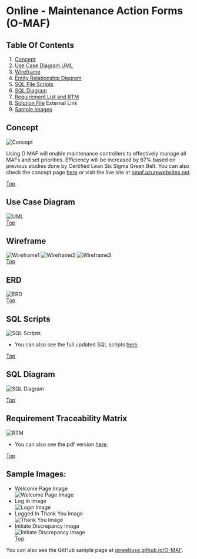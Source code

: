 # Online - Maintenance Action Forms (O-MAF)

## Table Of Contents
1. [Concept](#concept)
2. [Use Case Diagram UML](#use-case-diagram)
3. [Wireframe](#wireframe)
4. [Entity Relationship Diagram](#erd)
5. [SQL File Scripts](#sql-scripts)
6. [SQL Diagram](#sql-diagram)
7. [Requirement List and RTM](#requirement-traceability-matrix)
8. [Solution File](https://github.com/gowebUSA/O-MAF/tree/master/OMAF) External Link
9. [Sample Images](#sample-images)

## Concept
![Concept](https://github.com/gowebUSA/MSSA-Project/blob/master/TSQL/Project-Step-7/prototype/images/Concept.png)

Using O MAF will enable maintenance controllers to effectively manage all MAFs and set priorities. Efficiency will be increased by 67% based on previous studies done by Certified Lean Six Sigma Green Belt. You can also check the concept page [here](https://github.com/gowebUSA/MSSA-Project/tree/master/TSQL/Project-Step-7) or visit the live site at [omaf.azurewebsites.net](https://omaf.azurewebsites.net).

[Top](#online---maintenance-action-forms-o-maf)
## Use Case Diagram
![UML](https://github.com/gowebUSA/MSSA-Project/blob/master/TSQL/Project-Step-7/Case%20UML.png)
<br />
[Top](#online---maintenance-action-forms-o-maf)
## Wireframe
![Wireframe1](https://github.com/gowebUSA/MSSA-Project/blob/master/TSQL/Project-Step-7/prototype/images/Wireframe1.png)
![Wireframe2](https://github.com/gowebUSA/MSSA-Project/blob/master/TSQL/Project-Step-7/prototype/images/Wireframe2.png)
![Wireframe3](https://github.com/gowebUSA/MSSA-Project/blob/master/TSQL/Project-Step-7/prototype/images/Wireframe3.png)
<br />
[Top](#online---maintenance-action-forms-o-maf)
## ERD
![ERD](https://github.com/gowebUSA/MSSA-Project/blob/master/TSQL/Project-Step-7/prototype/images/O-MAF%20ERD.png)
<br />
[Top](#online---maintenance-action-forms-o-maf)
## SQL Scripts
![SQL Scripts](https://github.com/gowebUSA/MSSA-Project/blob/master/TSQL/Project-Step-7/prototype/images/SQL1-7.png)
- You can also see the full updated SQL scripts [here](https://github.com/gowebUSA/MSSA-Project/blob/master/T-SQL/o_maf.sql).

[Top](#online---maintenance-action-forms-o-maf)
## SQL Diagram
![SQL Diagram](https://github.com/gowebUSA/MSSA-Project/blob/master/TSQL/Project-Step-7/prototype/images/OMaf-Sql-Diagram-200402.png)

[Top](#online---maintenance-action-forms-o-maf)
## Requirement Traceability Matrix
![RTM](https://github.com/gowebUSA/MSSA-Project/blob/master/TSQL/Project-Step-7/prototype/images/rtm123.png)
- You can also see the pdf version [here](https://github.com/gowebUSA/MSSA-Project/blob/master/TSQL/Project-Step-7/Requirement%20List%20and%20RTM.pdf).

[Top](#online---maintenance-action-forms-o-maf)
## Sample Images:
- Welcome Page Image <br />
![Welcome Page Image](https://github.com/gowebUSA/MSSA-Project/blob/master/TSQL/Project-Step-7/prototype/WelcomePage2.png)
- Log In Image <br />
![Login Image](https://GitHub.com/gowebUSA/MSSA-Project/raw/master/TSQL/Project-Step-7/prototype/Login-Image3.png)
- Logged In Thank You Image <br />
![Thank You Image](https://github.com/gowebUSA/MSSA-Project/blob/master/TSQL/Project-Step-7/prototype/ThankYouPage.png)
- Initiate Discrepancy Image <br />
![Initiate Discrepancy Image](https://github.com/gowebUSA/MSSA-Project/blob/master/TSQL/Project-Step-7/prototype/InitiateDisc2.png)<br />
[Top](#online---maintenance-action-forms-o-maf)

You can also see the GitHub sample page at [gowebusa.github.io/O-MAF](https://gowebusa.github.io/O-MAF/).


